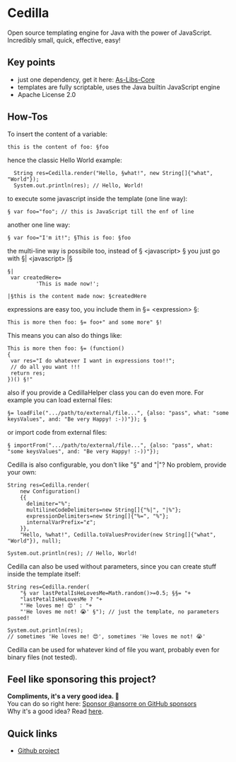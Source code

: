# Cedilla

Open source templating engine for Java with the power of JavaScript. Incredibly small, quick, effective, easy! 

## Key points

 * just one dependency, get it here: [As-Libs-Core](https://github.com/ansorre/As-Libs-Core)   
 * templates are fully scriptable, uses the Java builtin JavaScript engine
 * Apache License 2.0

## How-Tos
   
  To insert the content of a variable: 
        
    this is the content of foo: §foo
 
  hence the classic Hello World example:

      String res=Cedilla.render("Hello, §what!", new String[]{"what", "World"});
      System.out.println(res); // Hello, World!

  to execute some javascript inside the template (one line way):
 
    § var foo="foo"; // this is JavaScript till the enf of line
 
  another one line way:
 
    § var foo="I'm it!"; §This is foo: §foo
 
  the multi-line way is possibile too, instead of § &lt;javascript&gt; § you just go with §| &lt;javascript&gt; |§
 
    §| 
     var createdHere=
             'This is made now!';
 
    |§this is the content made now: §createdHere
 
  expressions are easy too, you include them in §= &lt;expression&gt; §:
 
    This is more then foo: §= foo+" and some more" §!
 
 This means you can also do things like:
 
    This is more then foo: §= (function()
    {
     var res="I do whatever I want in expressions too!!";
     // do all you want !!!
     return res;
    })() §!"
 
  also if you provide a CedillaHelper class you can do even more.
  For example you can load external files:
 
    §= loadFile(".../path/to/external/file...", {also: "pass", what: "some keysValues", and: "Be very Happy! :-))"}); §
 
  or import code from external files:
 
    § importFrom(".../path/to/external/file...", {also: "pass", what: "some keysValues", and: "Be very Happy! :-))"});
   
  Cedilla is also configurable, you don't like "§" and "|"? No problem, provide your own: 

    String res=Cedilla.render( 
        new Configuration()
        {{
          delimiter="%";
          multilineCodeDelimiters=new String[]{"%|", "|%"};
          expressionDelimiters=new String[]{"%=", "%"};
          internalVarPrefix="ȼ";
        }},
        "Hello, %what!", Cedilla.toValuesProvider(new String[]{"what", "World"}), null);

    System.out.println(res); // Hello, World!


Cedilla can also be used without parameters, since you can create stuff inside the template itself:

    String res=Cedilla.render(
        "§ var lastPetalIsHeLovesMe=Math.random()>=0.5; §§= "+
        "lastPetalIsHeLovesMe ? "+
        "'He loves me! 😍' : "+
        "'He loves me not! 😭' §"); // just the template, no parameters passed!

    System.out.println(res); 
    // sometimes 'He loves me! 😍', sometimes 'He loves me not! 😭'

Cedilla can be used for whatever kind of file you want, probably even for binary files (not tested). 


 
## Feel like sponsoring this project?  
**Compliments, it's a very good idea. 🤗**    
You can do so right here: [Sponsor @ansorre on GitHub sponsors](https://github.com/sponsors/ansorre)  
Why it's a good idea? Read [here](https://ansorre.github.io/sponsor/).    


 
## Quick links

 * [Github project](https://github.com/ansorre/Cedilla)

